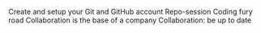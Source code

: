 Create and setup your Git and GitHub account
Repo-session
 Coding fury road
Collaboration is the base of a company
Collaboration: be up to date
